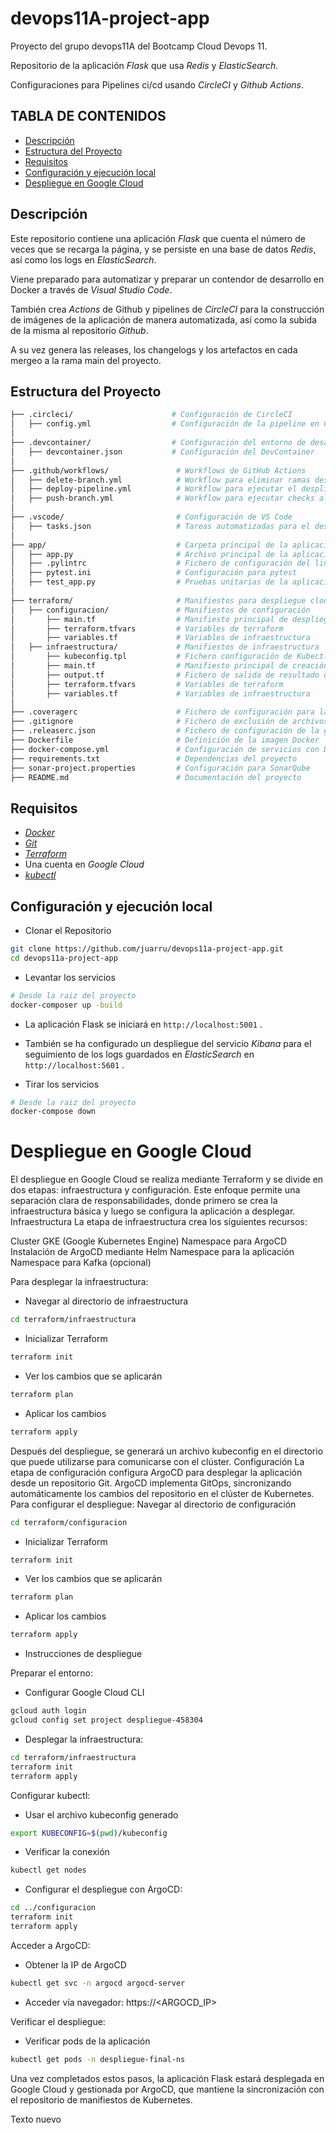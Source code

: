 # devops11A-project-app

Proyecto del grupo devops11A del Bootcamp Cloud Devops 11.

Repositorio de la aplicación *Flask* que usa *Redis* y *ElasticSearch*.

Configuraciones para Pipelines ci/cd usando *CircleCI* y *Github Actions*.

## TABLA DE CONTENIDOS

- [Descripción](#descripción)
- [Estructura del Proyecto](#estructura-del-proyecto)
- [Requisitos](#requisitos)
- [Configuración y ejecución local](#configuración-y-ejecución-local)
- [Despliegue en Google Cloud](#despliegue-en-google-cloud)

## Descripción

Este repositorio contiene una aplicación *Flask* que cuenta el número de veces que se recarga la página, y se persiste en una base de datos *Redis*, así como los logs en *ElasticSearch*.

Viene preparado para automatizar y preparar un contendor de desarrollo en Docker a través de *Visual Studio Code*.

También crea *Actions* de Github y pipelines de *CircleCI* para la construcción de imágenes de la aplicación de manera automatizada, así como la subida de la misma al repositorio *Github*.  

A su vez genera las releases, los changelogs y los artefactos en cada mergeo a la rama main del proyecto.

## Estructura del Proyecto

```bash
├── .circleci/                      # Configuración de CircleCI
│   ├── config.yml                  # Configuración de la pipeline en CircleCI para la rama dev
│  
├── .devcontainer/                  # Configuración del entorno de desarrollo en VS Code  
│   ├── devcontainer.json           # Configuración del DevContainer  
│  
├── .github/workflows/               # Workflows de GitHub Actions  
│   ├── delete-branch.yml            # Workflow para eliminar ramas después de merge a dev  
│   ├── deploy-pipeline.yml          # Workflow para ejecutar el despliegue de la rama main y creación de la imagen de la aplicación.  
│   ├── push-branch.yml              # Workflow para ejecutar checks al subir commits a una rama que no sea dev o main.
│  
├── .vscode/                         # Configuración de VS Code  
│   ├── tasks.json                   # Tareas automatizadas para el desarrollo  
│  
├── app/                             # Carpeta principal de la aplicación  
│   ├── app.py                       # Archivo principal de la aplicación Flask  
│   ├── .pylintrc                    # Fichero de configuración del linting  
│   ├── pytest.ini                   # Configuración para pytest  
│   ├── test_app.py                  # Pruebas unitarias de la aplicación  
│
├── terraform/                       # Manifiestos para despliegue cloud de la aplicación
│   ├── configuracion/               # Manifiestos de configuración
│       ├── main.tf                  # Manifiesto principal de despliegue
│       ├── terraform.tfvars         # Variables de terraform
│       ├── variables.tf             # Variables de infraestructura
│   ├── infraestructura/             # Manifiestos de infraestructura
│       ├── kubeconfig.tpl           # Fichero configuración de Kubectl
│       ├── main.tf                  # Manifiesto principal de creación de infraestructura
│       ├── output.tf                # Fichero de salida de resultado del despliegue
│       ├── terraform.tfvars         # Variables de terraform
│       ├── variables.tf             # Variables de infraestructura
│
├── .coveragerc                      # Fichero de configuración para la cobertura de código
├── .gitignore                       # Fichero de exclusión de archivos no deseados de versionar
├── .releaserc.json                  # Fichero de configuración de la generación de la release usando semantic release. 
├── Dockerfile                       # Definición de la imagen Docker  
├── docker-compose.yml               # Configuración de servicios con Docker Compose  
├── requirements.txt                 # Dependencias del proyecto  
├── sonar-project.properties         # Configuración para SonarQube  
├── README.md                        # Documentación del proyecto  
```

## Requisitos

- [*Docker*](https://www.docker.com/)
- [*Git*](https://git-scm.com/)
- [*Terraform*](https://www.terraform.io/downloads.html)
- Una cuenta en *Google Cloud*
- [*kubectl*](https://kubernetes.io/es/docs/tasks/tools/)

## Configuración y ejecución local

- Clonar el Repositorio

```bash
git clone https://github.com/juarru/devops11a-project-app.git
cd devops11a-project-app
```

- Levantar los servicios

```bash
# Desde la raiz del proyecto
docker-composer up -build
```

- La aplicación Flask se iniciará en `http://localhost:5001` .  
- También se ha configurado un despliegue del servicio *Kibana* para el seguimiento de los logs guardados en *ElasticSearch* en `http://localhost:5601` .

- Tirar los servicios

```bash
# Desde la raiz del proyecto
docker-compose down
```

# Despliegue en Google Cloud

El despliegue en Google Cloud se realiza mediante Terraform y se divide en dos etapas: infraestructura y configuración. Este enfoque permite una separación clara de responsabilidades, donde primero se crea la infraestructura básica y luego se configura la aplicación a desplegar.
Infraestructura
La etapa de infraestructura crea los siguientes recursos:

Cluster GKE (Google Kubernetes Engine)
Namespace para ArgoCD
Instalación de ArgoCD mediante Helm
Namespace para la aplicación
Namespace para Kafka (opcional)

Para desplegar la infraestructura:
- Navegar al directorio de infraestructura
```bash
cd terraform/infraestructura
```
- Inicializar Terraform
```bash
terraform init
```
- Ver los cambios que se aplicarán
```bash
terraform plan
```
- Aplicar los cambios
```bash
terraform apply
```

Después del despliegue, se generará un archivo kubeconfig en el directorio que puede utilizarse para comunicarse con el clúster.
Configuración
La etapa de configuración configura ArgoCD para desplegar la aplicación desde un repositorio Git. ArgoCD implementa GitOps, sincronizando automáticamente los cambios del repositorio en el clúster de Kubernetes.
Para configurar el despliegue:
Navegar al directorio de configuración
```bash
cd terraform/configuracion
```
- Inicializar Terraform
```bash
terraform init
```
- Ver los cambios que se aplicarán
```bash
terraform plan
```
- Aplicar los cambios
```bash
terraform apply
```
- Instrucciones de despliegue

Preparar el entorno:
- Configurar Google Cloud CLI
```bash
gcloud auth login
gcloud config set project despliegue-458304
```

- Desplegar la infraestructura:
```bash
cd terraform/infraestructura
terraform init
terraform apply
```
Configurar kubectl:
- Usar el archivo kubeconfig generado
```bash
export KUBECONFIG=$(pwd)/kubeconfig
```
- Verificar la conexión
```bash
kubectl get nodes
```
- Configurar el despliegue con ArgoCD:

```bash
cd ../configuracion
terraform init
terraform apply
```
Acceder a ArgoCD:
- Obtener la IP de ArgoCD
```bash
kubectl get svc -n argocd argocd-server
```
- Acceder vía navegador: https://<ARGOCD_IP>

Verificar el despliegue:
- Verificar pods de la aplicación
```bash
kubectl get pods -n despliegue-final-ns
```

Una vez completados estos pasos, la aplicación Flask estará desplegada en Google Cloud y gestionada por ArgoCD, que mantiene la sincronización con el repositorio de manifiestos de Kubernetes.

Texto nuevo

